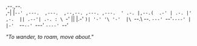                                                
   ,--.,--.                                   
 ,-|  |`--' ,---.  ,---.  ,--,--. ,---. ,---. 
' .-. |,--.(  .-' | .-. |' ,-.  || .--'| .-. :
\ `-' ||  |.-'  `)| '-' '\ '-'  |\ `--.\   --.
 `---' `--'`----' |  |-'  `--`--' `---' `----'
                  `--'                       

*"To wander, to roam, move about."*